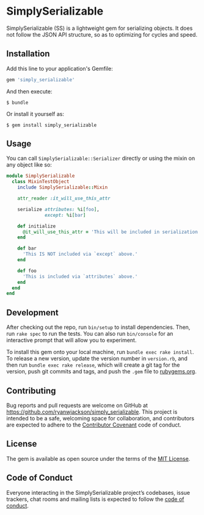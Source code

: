 # SimplySerializable

SimplySerializable (SS) is a lightweight gem for serializing objects.  It does not follow the JSON API structure, so as to optimizing for cycles and speed.

## Installation

Add this line to your application's Gemfile:

```ruby
gem 'simply_serializable'
```

And then execute:

    $ bundle

Or install it yourself as:

    $ gem install simply_serializable

## Usage

You can call `SimplySerializable::Serializer` directly or using the mixin on any object like so:

```ruby
module SimplySerializable
  class MixinTestObject
    include SimplySerializable::Mixin

    attr_reader :it_will_use_this_attr

    serialize attributes: %i[foo],
              except: %i[bar]

    def initialize
      @it_will_use_this_attr = 'This will be included in serialization.'
    end

    def bar
      'This IS NOT included via `except` above.'
    end

    def foo
      'This is included via `attributes` above.'
    end
  end
end
```

## Development

After checking out the repo, run `bin/setup` to install dependencies. Then, run `rake spec` to run the tests. You can also run `bin/console` for an interactive prompt that will allow you to experiment.

To install this gem onto your local machine, run `bundle exec rake install`. To release a new version, update the version number in `version.rb`, and then run `bundle exec rake release`, which will create a git tag for the version, push git commits and tags, and push the `.gem` file to [rubygems.org](https://rubygems.org).

## Contributing

Bug reports and pull requests are welcome on GitHub at https://github.com/ryanwjackson/simply_serializable. This project is intended to be a safe, welcoming space for collaboration, and contributors are expected to adhere to the [Contributor Covenant](http://contributor-covenant.org) code of conduct.

## License

The gem is available as open source under the terms of the [MIT License](https://opensource.org/licenses/MIT).

## Code of Conduct

Everyone interacting in the SimplySerializable project’s codebases, issue trackers, chat rooms and mailing lists is expected to follow the [code of conduct](https://github.com/ryanwjackson/simply_serializable/blob/master/CODE_OF_CONDUCT.md).
